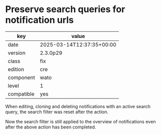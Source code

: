 [//]: # (werk v2)
# Preserve search queries for notification urls

key        | value
---------- | ---
date       | 2025-03-14T12:37:35+00:00
version    | 2.3.0p29
class      | fix
edition    | cre
component  | wato
level      | 1
compatible | yes

When editing, cloning and deleting notifications with an active search query, the search filter was reset after the action.

Now the search filter is still applied to the overview of notifications even after the above action has been completed.
